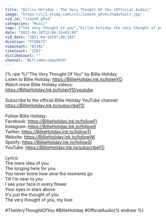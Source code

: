 ```yaml
---
title: "Billie Holiday - The Very Thought Of You (Official Audio)"
image: "https:\/\/i.ytimg.com\/vi\/iiewtK_qPv4\/hqdefault.jpg"
vid_id: "iiewtK_qPv4"
categories: "Music"
tags: ["the very thought of you","billie holiday the very thought of you","billie holiday"]
date: "2022-04-18T22:06:15+03:00"
vid_date: "2021-04-16T07:00:18Z"
duration: "PT2M47S"
viewcount: "83342"
likeCount: "1767"
dislikeCount: ""
channel: "BillieHolidayVEVO"
---
```

{% raw %}&quot;The Very Thought Of You&quot; by Billie Holiday<br />Listen to Billie Holiday: <a rel="nofollow" target="blank" href="https://BillieHoliday.lnk.to/listenYD">https://BillieHoliday.lnk.to/listenYD</a><br />Watch more Billie Holiday videos: <a rel="nofollow" target="blank" href="https://BillieHoliday.lnk.to/listenYD/youtube">https://BillieHoliday.lnk.to/listenYD/youtube</a><br /><br />Subscribe to the official Billie Holiday YouTube channel: <a rel="nofollow" target="blank" href="https://BillieHoliday.lnk.to/subscribeYD">https://BillieHoliday.lnk.to/subscribeYD</a><br /><br />Follow Billie Holiday:<br />Facebook: <a rel="nofollow" target="blank" href="https://BillieHoliday.lnk.to/followFI">https://BillieHoliday.lnk.to/followFI</a><br />Instagram: <a rel="nofollow" target="blank" href="https://BillieHoliday.lnk.to/followII">https://BillieHoliday.lnk.to/followII</a><br />Twitter: <a rel="nofollow" target="blank" href="https://BillieHoliday.lnk.to/followTI">https://BillieHoliday.lnk.to/followTI</a><br />Website: <a rel="nofollow" target="blank" href="https://BillieHoliday.lnk.to/followWI">https://BillieHoliday.lnk.to/followWI</a><br />Spotify: <a rel="nofollow" target="blank" href="https://BillieHoliday.lnk.to/followSI">https://BillieHoliday.lnk.to/followSI</a><br />YouTube: <a rel="nofollow" target="blank" href="https://BillieHoliday.lnk.to/subscribeYD">https://BillieHoliday.lnk.to/subscribeYD</a><br /><br />Lyrics:<br />The mere idea of you<br />The longing here for you<br />You never know how slow the moments go<br />Till I'm near to you<br />I see your face in every flower<br />Your eyes in stars above<br />It's just the thought of you<br />The very thought of you, my love<br /><br />#TheVeryThoughtOfYou #BillieHoliday #OfficialAudio{% endraw %}
